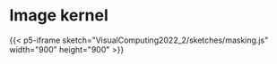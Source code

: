 # Image kernel

{{< p5-iframe sketch="VisualComputing2022_2/sketches/masking.js" width="900" height="900" >}}
